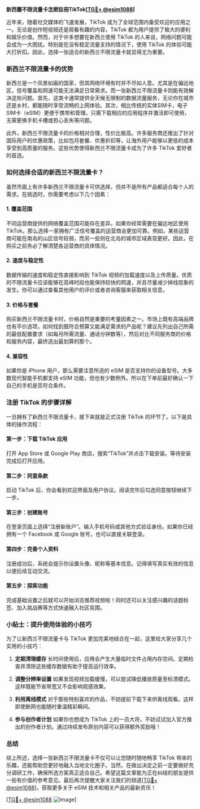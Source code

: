 **新西蘭不限流量卡怎麽註冊TikTok[[TG💪+ @esim1088](https://t.me/s/esim1088)]**

近年来，随着社交媒体的飞速发展，TikTok 成为了全球范围内备受欢迎的应用之一。无论是创作短视频还是观看有趣的内容，TikTok 都为用户提供了极大的便利和娱乐价值。然而，对于许多想要在新西兰使用 TikTok 的人来说，网络问题可能会成为一大困扰。特别是在没有稳定流量支持的情况下，使用 TikTok 的体验可能大打折扣。因此，选择一张适合的新西兰不限流量卡就显得尤为重要。

### 新西兰不限流量卡的优势

新西兰是一个风景如画的国家，但其网络环境有时并不尽如人意。尤其是在偏远地区，信号覆盖和网速可能无法满足日常需求。而一张新西兰不限流量卡则能有效解决这些问题。首先，这类卡通常提供全天候无限制的数据流量服务，无论你在城市还是乡村，都能随时享受流畅的上网体验。其次，相比传统的实体SIM卡，电子SIM卡（eSIM）更便于携带和管理。只需下载相应的应用程序并激活即可使用，无需更换手机卡槽或担心丢失等问题。

此外，新西兰不限流量卡的价格相对合理，性价比极高。许多服务商还推出了针对国际用户的优惠政策，比如包月套餐、优惠折扣等，让海外用户能够以更低的成本享受到高质量的服务。这些优势使得新西兰不限流量卡成为了许多 TikTok 爱好者的首选。

### 如何选择合适的新西兰不限流量卡？

虽然市面上有许多新西兰不限流量卡可供选择，但并不是所有产品都适合每个人的需求。在挑选时，你需要考虑以下几个因素：

#### 1. **覆盖范围**
   不同运营商提供的网络覆盖范围可能存在差异。如果你经常需要在偏远地区使用 TikTok，那么选择一家拥有广泛信号覆盖的运营商会更加可靠。例如，某些运营商可能在南岛的山区信号较弱，而另一些则在北岛的城市区域表现更好。因此，在购买之前务必了解清楚各运营商的具体情况。

#### 2. **速度与稳定性**
   数据传输的速度和稳定性直接影响到 TikTok 视频的加载速度以及上传质量。优质的不限流量卡应该能够在高峰时段也能保持较快的网速，并且尽量减少掉线现象的发生。你可以通过查看其他用户的评价或者咨询客服来获取相关信息。

#### 3. **价格与套餐**
   购买新西兰不限流量卡时，价格自然是重要的考量因素之一。市场上既有高端品牌也有平价选项，如何找到既符合预算又能满足需求的产品呢？建议先列出自己所需的最低配置要求（如每月所需流量、通话分钟数等），然后对比不同服务商的价格和服务内容，最终选出最划算的那个。

#### 4. **兼容性**
   如果你是 iPhone 用户，那么需要注意所选的 eSIM 是否支持你的设备型号。大多数现代智能手机都支持 eSIM 功能，但也有少数例外。所以在下单前最好确认一下自己的手机是否符合条件。

### 注册 TikTok 的步骤详解

一旦拥有了新西兰不限流量卡，接下来就是正式注册 TikTok 的环节了。以下是具体的操作流程：

#### 第一步：下载 TikTok 应用
   打开 App Store 或 Google Play 商店，搜索“TikTok”并点击下载安装。等待安装完成后打开应用。

#### 第二步：同意条款
   启动 TikTok 后，你会看到欢迎界面及用户协议。阅读完毕后勾选同意按钮继续下一步。

#### 第三步：创建账号
   在登录页面上选择“注册新账户”。输入手机号码或其他方式验证身份。如果你已经拥有一个 Facebook 或 Google 账号，也可以直接关联登录。

#### 第四步：完善个人资料
   注册成功后，系统会提示你设置头像、昵称等基本信息。记得填写真实有效的信息以便后续互动交流。

#### 第五步：探索功能
   完成基础设置之后就可以开始浏览推荐视频啦！同时还可以关注感兴趣的话题标签、加入挑战赛等方式快速融入社区氛围。

### 小贴士：提升使用体验的小技巧

为了让新西兰不限流量卡与 TikTok 更加完美地结合在一起，这里给大家分享几个实用的小技巧：

1. **定期清理缓存**
   长时间使用后，应用会产生大量临时文件占用内存空间。定期检查并清除这些缓存数据有助于提高运行效率。

2. **调整分辨率设置**
   如果发现视频加载缓慢，可以尝试降低播放质量至标清模式。这样既能节省带宽又不会影响观感效果。

3. **利用离线模式**
   对于那些特别喜欢的作品，不妨提前下载下来供离线观看。这样即使断网也能随时重温精彩瞬间。

4. **参与创作者计划**
   如果你也想成为 TikTok 上的一员大将，不妨试试加入官方推出的创作者计划。通过持续发布原创内容可以获得额外奖励哦！

### 总结

综上所述，选择一张新西兰不限流量卡不仅可以让您随时随地畅享 TikTok 带来的乐趣，还能帮助您更好地融入当地文化圈子。当然，在做出决定之前一定要做好充分调研工作，确保所选方案真正适合自己。希望这篇文章能为正在纠结的朋友提供一些有价值的参考意见。最后再次提醒大家关注我们的频道[[TG💪+ @esim1088](https://t.me/s/esim1088)]，获取更多关于 eSIM 技术和相关产品的最新资讯！

[[TG💪+ @esim1088](https://t.me/s/esim1088) ![Image](https://i.postimg.cc/4NQfJmqS/Snipaste-2025-05-13-00-14-12.png)]